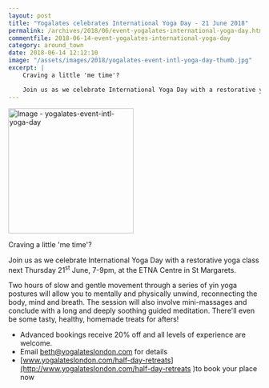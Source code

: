 ```yaml
---
layout: post
title: "Yogalates celebrates International Yoga Day - 21 June 2018"
permalink: /archives/2018/06/event-yogalates-international-yoga-day.html
commentfile: 2018-06-14-event-yogalates-international-yoga-day
category: around_town
date: 2018-06-14 12:12:10
image: "/assets/images/2018/yogalates-event-intl-yoga-day-thumb.jpg"
excerpt: |
    Craving a little 'me time'?

    Join us as we celebrate International Yoga Day with a restorative yoga class next Thursday 21<sup>st</sup> June, 7-9pm, at the ETNA Centre in St Margarets.
---
```


<a href="/assets/images/2018/yogalates-event-intl-yoga-day.jpg" title="Click for a larger image"><img src="/assets/images/2018/yogalates-event-intl-yoga-day-thumb.jpg" width="250" alt="Image - yogalates-event-intl-yoga-day"  class="photo right"/></a>

Craving a little 'me time'?

Join us as we celebrate International Yoga Day with a restorative yoga class next Thursday 21<sup>st</sup> June, 7-9pm, at the ETNA Centre in St Margarets.

Two hours of slow and gentle movement through a series of yin yoga postures will allow you to mentally and physically unwind, reconnecting the body, mind and breath.  The session will also involve mini-massages and conclude with a long and deeply soothing guided meditation. There'll even be some tasty, healthy, homemade treats for afters!

* Advanced bookings receive 20% off and all levels of experience are welcome.
* Email [beth@yogalateslondon.com](:mailto:beth@yogalateslondon.com) for details
* [www.yogalateslondon.com/half-day-retreats](http://www.yogalateslondon.com/half-day-retreats )to book your place now
